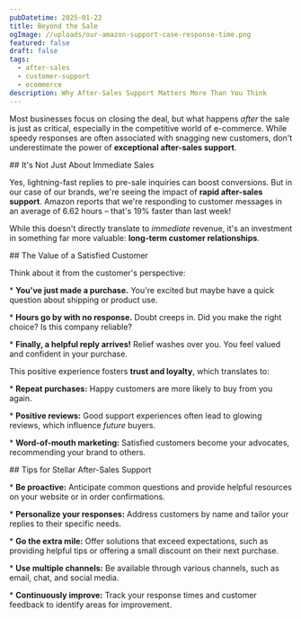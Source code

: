 ```yaml
---
pubDatetime: 2025-01-22
title: Beyond the Sale
ogImage: //uploads/our-amazon-support-case-response-time.png
featured: false
draft: false
tags:
  - after-sales
  - customer-support
  - ecommerce
description: Why After-Sales Support Matters More Than You Think
---
```

Most businesses focus on closing the deal, but what happens _after_ the sale is just as critical, especially in the competitive world of e-commerce. While speedy responses are often associated with snagging new customers, don't underestimate the power of **exceptional after-sales support**.

\## It's Not Just About Immediate Sales

Yes, lightning-fast replies to pre-sale inquiries can boost conversions. But in our case of our brands, we're seeing the impact of **rapid after-sales support**. Amazon reports that we're responding to customer messages in an average of 6.62 hours – that's 19% faster than last week!

While this doesn't directly translate to _immediate_ revenue, it's an investment in something far more valuable: **long-term customer relationships**.

\## The Value of a Satisfied Customer

Think about it from the customer's perspective:

\* **You've just made a purchase.** You're excited but maybe have a quick question about shipping or product use.

\* **Hours go by with no response.** Doubt creeps in. Did you make the right choice? Is this company reliable?

\* **Finally, a helpful reply arrives!** Relief washes over you. You feel valued and confident in your purchase.

This positive experience fosters **trust and loyalty**, which translates to:

\* **Repeat purchases:** Happy customers are more likely to buy from you again.

\* **Positive reviews:** Good support experiences often lead to glowing reviews, which influence _future_ buyers.

\* **Word-of-mouth marketing:** Satisfied customers become your advocates, recommending your brand to others.

\## Tips for Stellar After-Sales Support

\* **Be proactive:** Anticipate common questions and provide helpful resources on your website or in order confirmations.

\* **Personalize your responses:** Address customers by name and tailor your replies to their specific needs.

\* **Go the extra mile:** Offer solutions that exceed expectations, such as providing helpful tips or offering a small discount on their next purchase.

\* **Use multiple channels:** Be available through various channels, such as email, chat, and social media.

\* **Continuously improve:** Track your response times and customer feedback to identify areas for improvement.